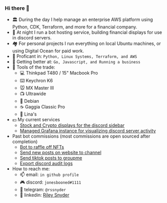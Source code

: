 ### Hi there 👋

- 🏛️ During the day I help manage an enterprise AWS platform using Python, CDK, Terraform, and more for a financial company.
- 🔭 At night I run a bot hosting service, building financial displays for use in discord servers.
- 🏘️ For personal projects I run everything on local Ubuntu machines, or using Digital Ocean for paid work.
- 🐍 Proficant in: `Python, Linux Systems, Terraform, and AWS`
- 🏫 Getting better at: `Go, Javascript, and Running a business`
- :wrench: Tools of the trade:
  - 💻 Thinkpad T480 / 15" Macbook Pro
  - ⌨️ Keychron K6
  - 🐭 MX Master III
  - 📺 Ultrawide
  - 🐧 Debian
  - ☕️ Gaggia Classic Pro
  - 🌮 Lina's
- :dollar: My  current services
  - [Stock and Crypto displays for the discord sidebar](https://github.com/rssnyder/discord-stock-ticker)
  - [Managed Grafana instance for visualizing discord server activity](https://github.com/rssnyder/discord-nerd-stats)
- Past bot commissions (most commissions are open sourced after completion)
  - [Bot to raffle off NFTs](https://github.com/rssnyder/rmrk-events)
  - [Send new posts on website to channel](https://github.com/rssnyder/wilderworld-zines)
  - [Send tiktok posts to groupme](https://github.com/rssnyder/bones-day)
  - [Export discord audit logs](https://github.com/rssnyder/discord-auditlog-export)
- How to reach me:
  - 📫 email: `in github profile`
  - 🎮 discord: `jonesbooned#1111`
  - :iphone: telegram: `@rssnyder`
  - 🤵 linkedin: [Riley Snyder](https://www.linkedin.com/in/rileysnyder/)
